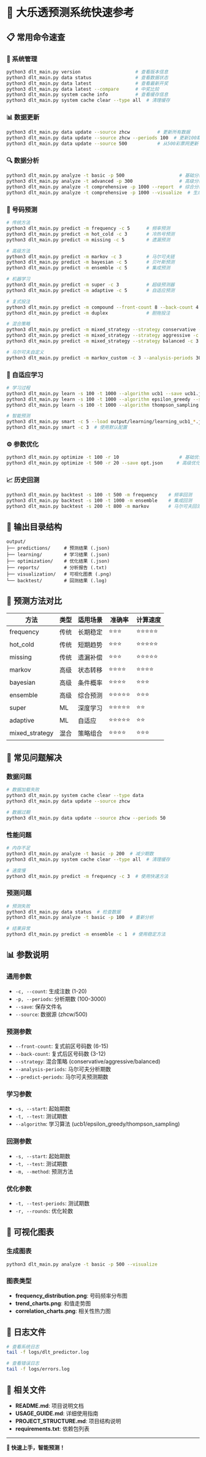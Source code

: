 # 🚀 大乐透预测系统快速参考

## 📋 常用命令速查

### 🔧 系统管理
```bash
python3 dlt_main.py version                    # 查看版本信息
python3 dlt_main.py data status                # 查看数据状态
python3 dlt_main.py data latest                # 查看最新开奖
python3 dlt_main.py data latest --compare      # 中奖比较
python3 dlt_main.py system cache info          # 查看缓存信息
python3 dlt_main.py system cache clear --type all  # 清理缓存
```

### 📊 数据更新
```bash
python3 dlt_main.py data update --source zhcw          # 更新所有数据
python3 dlt_main.py data update --source zhcw --periods 100  # 更新100期
python3 dlt_main.py data update --source 500           # 从500彩票网更新
```

### 🔍 数据分析
```bash
python3 dlt_main.py analyze -t basic -p 500                    # 基础分析
python3 dlt_main.py analyze -t advanced -p 300                 # 高级分析
python3 dlt_main.py analyze -t comprehensive -p 1000 --report  # 综合分析+报告
python3 dlt_main.py analyze -t comprehensive -p 1000 --visualize  # 生成图表
```

### 🎯 号码预测
```bash
# 传统方法
python3 dlt_main.py predict -m frequency -c 5      # 频率预测
python3 dlt_main.py predict -m hot_cold -c 3       # 冷热号预测
python3 dlt_main.py predict -m missing -c 5        # 遗漏预测

# 高级方法
python3 dlt_main.py predict -m markov -c 3         # 马尔可夫链
python3 dlt_main.py predict -m bayesian -c 5       # 贝叶斯预测
python3 dlt_main.py predict -m ensemble -c 5       # 集成预测

# 机器学习
python3 dlt_main.py predict -m super -c 3          # 超级预测器
python3 dlt_main.py predict -m adaptive -c 5       # 自适应预测

# 复式投注
python3 dlt_main.py predict -m compound --front-count 8 --back-count 4  # 8+4复式
python3 dlt_main.py predict -m duplex              # 胆拖投注

# 混合策略
python3 dlt_main.py predict -m mixed_strategy --strategy conservative -c 3  # 保守策略
python3 dlt_main.py predict -m mixed_strategy --strategy aggressive -c 3    # 激进策略
python3 dlt_main.py predict -m mixed_strategy --strategy balanced -c 3      # 平衡策略

# 马尔可夫自定义
python3 dlt_main.py predict -m markov_custom -c 3 --analysis-periods 300 --predict-periods 2
```

### 🧠 自适应学习
```bash
# 学习过程
python3 dlt_main.py learn -s 100 -t 1000 --algorithm ucb1 --save ucb1.json
python3 dlt_main.py learn -s 100 -t 1000 --algorithm epsilon_greedy --save eg.json
python3 dlt_main.py learn -s 100 -t 1000 --algorithm thompson_sampling --save ts.json

# 智能预测
python3 dlt_main.py smart -c 5 --load output/learning/learning_ucb1_*.json
python3 dlt_main.py smart -c 3  # 使用默认配置
```

### ⚙️ 参数优化
```bash
python3 dlt_main.py optimize -t 100 -r 10                      # 基础优化
python3 dlt_main.py optimize -t 500 -r 20 --save opt.json     # 高级优化
```

### 📈 历史回测
```bash
python3 dlt_main.py backtest -s 100 -t 500 -m frequency    # 频率回测
python3 dlt_main.py backtest -s 100 -t 1000 -m ensemble    # 集成回测
python3 dlt_main.py backtest -s 200 -t 800 -m markov       # 马尔可夫回测
```

## 📁 输出目录结构

```
output/
├── predictions/     # 预测结果 (.json)
├── learning/        # 学习结果 (.json)
├── optimization/    # 优化结果 (.json)
├── reports/         # 分析报告 (.txt)
├── visualization/   # 可视化图表 (.png)
└── backtest/        # 回测结果 (.log)
```

## 🎯 预测方法对比

| 方法 | 类型 | 适用场景 | 准确率 | 计算速度 |
|------|------|----------|--------|----------|
| frequency | 传统 | 长期稳定 | ⭐⭐⭐ | ⭐⭐⭐⭐⭐ |
| hot_cold | 传统 | 短期趋势 | ⭐⭐⭐ | ⭐⭐⭐⭐⭐ |
| missing | 传统 | 遗漏补偿 | ⭐⭐⭐ | ⭐⭐⭐⭐⭐ |
| markov | 高级 | 状态转移 | ⭐⭐⭐⭐ | ⭐⭐⭐⭐ |
| bayesian | 高级 | 条件概率 | ⭐⭐⭐⭐ | ⭐⭐⭐ |
| ensemble | 高级 | 综合预测 | ⭐⭐⭐⭐⭐ | ⭐⭐⭐ |
| super | ML | 深度学习 | ⭐⭐⭐⭐⭐ | ⭐⭐ |
| adaptive | ML | 自适应 | ⭐⭐⭐⭐⭐ | ⭐⭐ |
| mixed_strategy | 混合 | 策略组合 | ⭐⭐⭐⭐ | ⭐⭐⭐ |

## 🔧 常见问题解决

### 数据问题
```bash
# 数据加载失败
python3 dlt_main.py system cache clear --type data
python3 dlt_main.py data update --source zhcw

# 数据过期
python3 dlt_main.py data update --source zhcw --periods 50
```

### 性能问题
```bash
# 内存不足
python3 dlt_main.py analyze -t basic -p 200  # 减少期数
python3 dlt_main.py system cache clear --type all  # 清理缓存

# 速度慢
python3 dlt_main.py predict -m frequency -c 3  # 使用快速方法
```

### 预测问题
```bash
# 预测失败
python3 dlt_main.py data status  # 检查数据
python3 dlt_main.py analyze -t basic -p 100  # 重新分析

# 结果异常
python3 dlt_main.py predict -m ensemble -c 1  # 使用稳定方法
```

## 📊 参数说明

### 通用参数
- `-c, --count`: 生成注数 (1-20)
- `-p, --periods`: 分析期数 (100-3000)
- `--save`: 保存文件名
- `--source`: 数据源 (zhcw/500)

### 预测参数
- `--front-count`: 复式前区号码数 (6-15)
- `--back-count`: 复式后区号码数 (3-12)
- `--strategy`: 混合策略 (conservative/aggressive/balanced)
- `--analysis-periods`: 马尔可夫分析期数
- `--predict-periods`: 马尔可夫预测期数

### 学习参数
- `-s, --start`: 起始期数
- `-t, --test`: 测试期数
- `--algorithm`: 学习算法 (ucb1/epsilon_greedy/thompson_sampling)

### 回测参数
- `-s, --start`: 起始期数
- `-t, --test`: 测试期数
- `-m, --method`: 预测方法

### 优化参数
- `-t, --test-periods`: 测试期数
- `-r, --rounds`: 优化轮数

## 🎨 可视化图表

### 生成图表
```bash
python3 dlt_main.py analyze -t basic -p 500 --visualize
```

### 图表类型
- **frequency_distribution.png**: 号码频率分布图
- **trend_charts.png**: 和值走势图
- **correlation_charts.png**: 相关性热力图

## 📝 日志文件

```bash
# 查看系统日志
tail -f logs/dlt_predictor.log

# 查看错误日志
tail -f logs/errors.log
```

## 🔗 相关文件

- **README.md**: 项目说明文档
- **USAGE_GUIDE.md**: 详细使用指南
- **PROJECT_STRUCTURE.md**: 项目结构说明
- **requirements.txt**: 依赖包列表

---

**🎯 快速上手，智能预测！**
